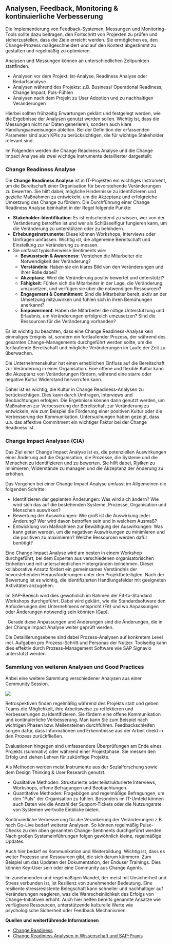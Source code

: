 ## Analysen, Feedback, Monitoring & kontinuierliche Verbesserung ##

Die Implementierung von Feedback-Systemen, Messungen und Monitoring-Tools sollte dazu beitragen, den Fortschritt von Projekten zu prüfen und sicherzustellen, dass die Ziele erreicht werden. Sie ermöglichen es, den Change-Prozess maßgeschneidert und auf den Kontext abgestimmt zu gestalten und regelmäßig zu optimieren. 

Analysen und Messungen können an unterschiedlichen Zeitpunkten stattfinden. 

- Analysen vor dem Projekt: Ist-Analyse, Readiness Analyse oder Bedarfsanalyse
- Analysen während des Projekts: z.B. Business/ Operational Readiness, Change Impact, Puls-Fühlen
- Analysen nach dem Projekt zu User Adoption und zu nachhaltigen Veränderungen

Hierbei sollten frühzeitig Erwartungen geklärt und festgelegt werden, wie die Ergebnisse der Analysen genutzt werden sollen. Wichtig ist, dass die Messungen nicht nur Daten generieren, sondern auch klare Handlungsanweisungen ableiten. Bei der Definition der erfassenden Parameter sind auch KPIs zu berücksichtigen, die für wichtige Stakeholder relevant sind.

Im Folgenden werden die Change Readiness Analyse und die Change Impact Analyse als zwei wichtige Instrumente detaillierter dargestellt:

### Change Readiness Analyse ###

Die **Change Readiness Analyse** ist in IT-Projekten ein wichtiges Instrument, um die Bereitschaft einer Organisation für bevorstehende Veränderungen zu bewerten. Sie hilft dabei, mögliche Hindernisse zu identifizieren und gezielte Maßnahmen zu entwickeln, um die Akzeptanz und erfolgreiche Umsetzung des Change zu fördern. Die Durchführung einer Change Readiness Analyse beinhaltet in der Regel folgende Punkte:

- **Stakeholder-Identifikation**: Es ist entscheidend zu wissen, wer von der Veränderung betroffen ist und wer als Schlüsselfigur fungieren kann, um die Veränderung zu unterstützen oder zu behindern.
- **Erhebungsinstrumente**: Diese können Workshops, Interviews oder Umfragen umfassen. Wichtig ist, die allgemeine Bereitschaft und Einstellung zur Veränderung zu messen.
- Sie umfasst typischerweise Sentiments wie:
  - **Bewusstsein & Awareness**: Verstehen die Mitarbeiter die Notwendigkeit der Veränderung?
  - **Verständnis**: Haben sie ein klares Bild von den Veränderungen und ihrer Rolle dabei?
  - **Akzeptanz**: Wird die Veränderung positiv bewertet und unterstützt?
  - **Fähigkeit**: Fühlen sich die Mitarbeiter in der Lage, die Veränderung umzusetzen, und verfügen sie über die notwendigen Ressourcen?
  - **Engagement & Commitment**: Sind die Mitarbeiter bereit, aktiv an der Umsetzung mitzuwirken und fühlen sich in ihren Bemühungen anerkannt?
  - **Empowerment**: Haben die Mitarbeiter die nötige Unterstützung und Erlaubnis, um Veränderungen erfolgreich umzusetzen? Sind die Ressourcen für die Veränderung vorhanden?

Es ist wichtig zu beachten, dass eine Change Readiness-Analyse kein einmaliges Ereignis ist, sondern ein fortlaufender Prozess, der während des gesamten Change-Managements durchgeführt werden sollte, um die fortlaufende Bereitschaft und mögliche Veränderungen im Laufe der Zeit zu überwachen. 

Die Unternehmenskultur hat einen erheblichen Einfluss auf die Bereitschaft zur Veränderung in einer Organisation. Eine offene und flexible Kultur kann die Akzeptanz von Veränderungen fördern, während eine starre oder negative Kultur Widerstand hervorrufen kann. 

Daher ist es wichtig, die Kultur in Change Readiness-Analysen zu berücksichtigen. Dies kann durch Umfragen, Interviews und Beobachtungen erfolgen. Die Ergebnisse können dann genutzt werden, um Maßnahmen zur Verbesserung der Bereitschaft zur Veränderung zu entwickeln, wie zum Beispiel die Förderung einer positiven Kultur oder die Verbesserung der Kommunikation. Untersuchungen haben gezeigt, dass u.a. das affektive Commitment ein wichtiger Faktor bei der Change Readiness ist.

### Change Impact Analysen (CIA) ###

Das Ziel einer Change Impact Analyse ist es, die potenziellen Auswirkungen einer Änderung auf die Organisation, die Prozesse, die Systeme und die Menschen zu identifizieren und zu bewerten. Sie hilft dabei, Risiken zu minimieren, Widerstände zu managen und die Akzeptanz der Änderung zu erhöhen.

Das Vorgehen bei einer Change Impact Analyse umfasst im Allgemeinen die folgenden Schritte:

- Identifizieren der geplanten Änderungen: Was wird sich ändern? Wie wird sich das auf die bestehenden Systeme, Prozesse, Organisation und Menschen auswirken?
- Bewertung der Auswirkungen: Wie groß ist die Auswirkung jeder Änderung? Wer wird davon betroffen sein und in welchem Ausmaß?
- Entwicklung von Maßnahmen zur Bewältigung der Auswirkungen: Was kann getan werden, um die negativen Auswirkungen zu minimieren und die positiven zu maximieren? Welche Ressourcen werden dafür benötigt?

Eine Change Impact Analyse wird am besten in einem Workshop durchgeführt, bei dem Experten aus verschiedenen organisatorischen Einheiten und mit unterschiedlichen Hintergründen teilnehmen. Dieser kollaborative Ansatz fördert ein gemeinsames Verständnis der bevorstehenden Herausforderungen unter den Projektbeteiligten. Nach der Bewertung ist es wichtig, die identifizierten Handlungsfelder mit geeigneten Aktivitäten anzugehen.

Im SAP-Bereich wird dies gewöhnlich im Rahmen der Fit-to-Standard Workshops durchgeführt. Dabei wird geklärt, wie die Standardsoftware den Anforderungen des Unternehmens entspricht (Fit) und wo Anpassungen oder Änderungen notwendig sein könnten (Gap). 

` `Gerade diese Anpassungen und Änderungen sind die Änderungen, die in der Change Impact Analyse weiter geprüft werden.  

Die Detaillierungsebene sind dabei Prozess-Analysen auf konkretem Level incl. Aufgaben pro Prozess-Schritt und Personas der Nutzer. Toolseitig kann dies effektiv durch Prozess-Management Software wie SAP Signavio unterstützt werden.

### Sammlung von weiteren Analysen und Good Practices ###

Anbei eine weitere Sammlung verschiedener Analysen aus einer Community Session.

![](Aspose.Words.aa81e342-f40c-45a5-9b3f-e922ae6b33ac.002.jpeg)

Retrospektiven finden regelmäßig während des Projekts statt und geben Teams die Möglichkeit, ihre Arbeitsweise zu reflektieren und Verbesserungen zu identifizieren. Sie fördern eine offene Kommunikation und kontinuierliche Verbesserung. Man kann Sie zum Beispiel nach wichtigen Phasen bzw. Meilensteinen durchführen. Feedbackschleifen sorgen dafür, dass Informationen und Erkenntnisse aus der Arbeit direkt in den Prozess zurückfließen.  

Evaluationen hingegen sind umfassendere Überprüfungen am Ende eines Projekts (summativ) oder während einer Projektphase. Sie messen den Erfolg und ziehen Lehren für zukünftige Projekte. 

Als Methoden werden meist Instrumente aus der Sozialforschung sowie dem Design Thinking & User Research genutzt. 

- Qualitative Methoden: Strukturierte oder teilstrukturierte Interviews, Workshops, offene Befragungen und Beobachtungen.
- Quantitative Methoden: Fragebögen und regelmäßige Befragungen, um den "Puls" der Organisation zu fühlen. Besonders im IT-Umfeld können auch Daten wie die Anzahl der Support-Tickets oder die Nutzungsrate von Systemen wertvolle Einblicke bieten. 

Kontinuierliche Verbesserung für die Verankerung der Veränderungen z.B. nach Go-Live bedarf weiterer Analysen. So können regelmäßig Pulse-Checks zu den oben genannten Change-Sentinents durchgeführt werden. Nach großen Systemeinführungen folgen gewöhnlich kleine, regelmäßige Updates. 

Auch hier bedarf es Kommunikation und Weiterbildung. Wichtig ist, dass es weiter Prozesse und Ressourcen gibt, die sich darum kümmern. Zum Beispiel um das Updaten der Dokumentation, der Enduser Trainings. Dies können Key-User sein oder eine Community aus Change Agents. 

Im zunehmenden und regelmäßigen Wandel, der meist mit Unsicherheit und Stress verbunden ist, ist Resilienz von zunehmender Bedeutung. Eine resiliente stressresistente Belegschaft kann schneller und nachhaltiger auf Veränderungen reagieren, was die Wahrscheinlichkeit des Erfolgs von Change-Initiativen erhöht. Auch hier helfen bereits genannte Ansätze wie verfügbare Ressourcen, unterstützende kulturelle Werte wie psychologische Sicherheit oder Feedback Mechanismen.

**Quellen und weiterführende Informationen**

- [Change Readiness](https://www.linkedin.com/pulse/insightsin2change-you-ready-change-changeinsight/)
- [Change Readiness Analysen in Wissenschaft und SAP-Praxis](https://community.sap.com/t5/sap-training-and-change-management/change-readiness-analysen-in-wissenschaft-und-sap-praxis/ba-p/13919564)
